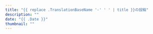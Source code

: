 ```yaml
---
title: "{{ replace .TranslationBaseName '-' ' ' | title }}の投稿"
description: ""
date: "{{ .Date }}"
thumbnail: ""
---
```

